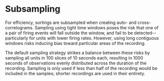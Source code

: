 # Subsampling

For efficiency, sortings are subsampled when creating auto- and cross-correlograms.
Sampling using tight time windows poses the risk that one of a pair of firing events
will fall outside the window, and fail to be detected--particularly for units with
lower firing rates. However, using long contiguous windows risks inducing bias
toward particular areas of the recording.

The default sampling strategy strikes a balance between these risks by sampling
all units in 100 slices of 10 seconds each, resulting in 1000 seconds of observations
evenly distributed across the duration of the recording. Sampling is only used if
less than half of the recording would be included in the samples; shorter recordings
are used in their entirety.

